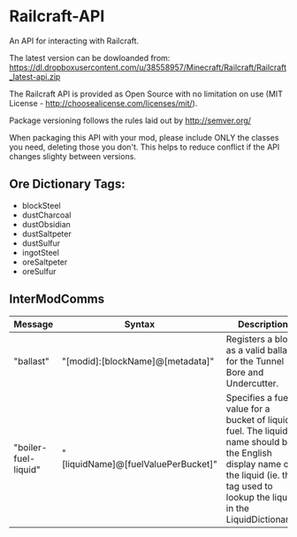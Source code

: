 Railcraft-API
=============

An API for interacting with Railcraft.

The latest version can be dowloanded from:
https://dl.dropboxusercontent.com/u/38558957/Minecraft/Railcraft/Railcraft_latest-api.zip

The Railcraft API is provided as Open Source with no limitation on use (MIT License - http://choosealicense.com/licenses/mit/).

Package versioning follows the rules laid out by http://semver.org/

When packaging this API with your mod, please include ONLY the classes you need, deleting those you don't.
This helps to reduce conflict if the API changes slighty between versions.

## Ore Dictionary Tags:
- blockSteel
- dustCharcoal
- dustObsidian
- dustSaltpeter
- dustSulfur
- ingotSteel
- oreSaltpeter
- oreSulfur

## InterModComms

| ____Message____ | ______________Syntax______________ | Description |
|-----------------|------------------------------------|-------------|
| "ballast"       | "[modid]:[blockName]@[metadata]"   | Registers a block as a valid ballast for the Tunnel Bore and Undercutter.
| "boiler-fuel-liquid"  | "[liquidName]@[fuelValuePerBucket]" | Specifies a fuel value for a bucket of liquid fuel. The liquid name should be the English display name of the liquid (ie. the tag used to lookup the liquid in the LiquidDictionary).
